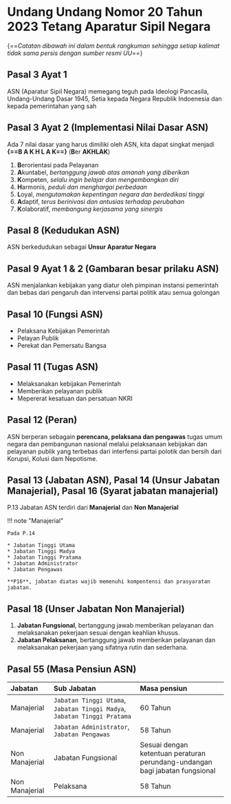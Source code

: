 # Undang Undang Nomor 20 Tahun 2023 Tetang Aparatur Sipil Negara

{==_Catatan dibawah ini dalam bentuk rangkuman sehingga setiap kalimat tidak sama persis dengan sumber resmi UU_==}

## Pasal 3 Ayat 1
ASN (Aparatur Sipil Negara) memegang teguh pada Ideologi Pancasila, Undang-Undang Dasar 1945, Setia kepada Negara Republik Indoenesia dan kepada pemerintahan yang sah

## Pasal 3 Ayat 2 (Implementasi Nilai Dasar ASN)
Ada 7 nilai dasar yang harus dimiliki oleh ASN, kita dapat singkat menjadi **{==B A K H L A K==}** (**B**er **AKHLAK**)
1. **B**erorientasi pada Pelayanan
2. **A**kuntabel, *bertanggung jawab atas amanah yang diberikan*
3. **K**ompeten, *selalu ingin belajar dan mengembangkan diri*
4. **H**armonis, *peduli dan menghargai perbedaan*
5. **L**oyal, *mengutamakan kepentingan negara dan berdedikasi tinggi*
6. **A**daptif, *terus berinivasi dan antusias terhadap perubahan*
7. **K**olaboratif, *membangung kerjasama yang sinergis*


## Pasal 8 (Kedudukan ASN)
ASN berkedudukan sebagai **Unsur Aparatur Negara**

## Pasal 9 Ayat 1 & 2 (Gambaran besar prilaku ASN)
ASN menjalankan kebijakan yang diatur oleh pimpinan instansi pemerintah dan bebas dari pengaruh dan intervensi partai politik atau semua golongan

## Pasal 10 (Fungsi ASN)
* Pelaksana Kebijakan Pemerintah
* Pelayan Publik
* Perekat dan Pemersatu Bangsa

## Pasal 11 (Tugas ASN)
* Melaksanakan kebijakan Pemerintah
* Memberikan pelayanan publik
* Mepererat kesatuan dan persatuan NKRI

## Pasal 12 (Peran)
ASN berperan sebagain **perencana, pelaksana dan pengawas** tugas umum negara dan pembangunan nasional melalui pelaksanaan kebijakan dan pelayanan publik yang terbebas dari interfensi partai polotik dan bersih dari Korupsi, Kolusi dam Nepotisme.

## Pasal 13 (Jabatan ASN), Pasal 14 (Unsur Jabatan Manajerial), Pasal 16 (Syarat jabatan manajerial)

P.13 Jabatan ASN terdiri dari **Manajerial** dan **Non Manajerial**

!!! note "Manajerial"

    Pada P.14

    * Jabatan Tinggi Utama
    * Jabatan Tinggi Madya
    * Jabatan Tinggi Pratama
    * Jabatan Administrator
    * Jabatan Pengawas

    **P16**, jabatan diatas wajib memenuhi kompentensi dan prasyaratan jabatan.

## Pasal 18 (Unser Jabatan Non Manajerial)

1. **Jabatan Fungsional**, bertanggung jawab memberikan pelayanan dan melaksanakan pekerjaan sesuai dengan keahlian khusus.
2. **Jabatan Pelaksanan**, bertanggung jawab memberikan pelayanan dan melaksanakan pekerjaan yang sifatnya rutin dan sederhana.


## Pasal 55 (Masa Pensiun ASN)

| Jabatan | Sub Jabatan | Masa pensiun | 
| :---- | :---- | :---- | 
| Manajerial | `Jabatan Tinggi Utama`, `Jabatan Tinggi Madya`, `Jabatan Tinggi Pratama` | 60 Tahun |
| Manajerial | `Jabatan Administrator`, `Jabatan Pengawas` | 58 Tahun |
| Non Manajerial | Jabatan Fungsional | Sesuai dengan ketentuan peraturan perundang-undangan bagi jabatan fungsional |
| Non Manajerial | Pelaksana | 58 Tahun |